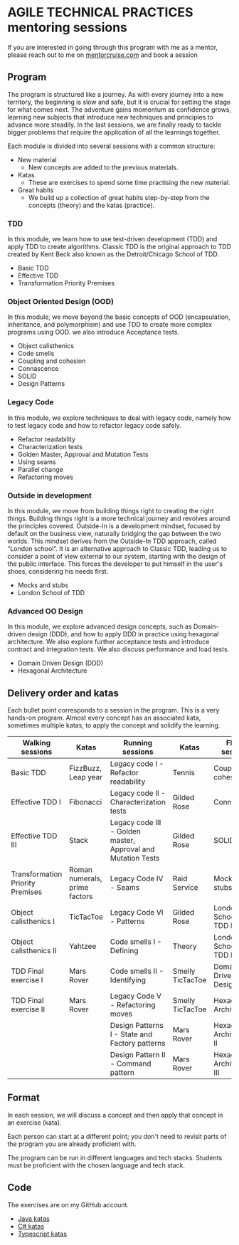 # AGILE TECHNICAL PRACTICES mentoring sessions

If you are interested in going through this program with me as a mentor, please reach out to me on [mentorcruise.com](https://mentorcruise.com/mentor/pedrosantos/) and book a session

## Program

The program is structured like a journey. As with every journey into a new territory, the beginning is slow and safe, but it is crucial for setting the stage for what comes next. The adventure gains momentum as confidence grows, learning new subjects that introduce new techniques and principles to advance more steadily. In the last sessions, we are finally ready to tackle bigger problems that require the application of all the learnings together.

Each module is divided into several sessions with a common structure:

- New material
  - New concepts are added to the previous materials.
- Katas
  - These are exercises to spend some time practising the new material.
- Great habits
  - We build up a collection of great habits step-by-step from the concepts (theory) and the katas (practice).

### TDD

In this module, we learn how to use test-driven development (TDD) and apply TDD to create algorithms. Classic TDD is the original approach to TDD created by Kent Beck also known as the Detroit/Chicago School of TDD.

- Basic TDD
- Effective TDD
- Transformation Priority Premises

### Object Oriented Design (OOD)

In this module, we move beyond the basic concepts of OOD (encapsulation, inheritance, and polymorphism) and use TDD to create more complex programs using OOD. we also introduce Acceptance tests.

- Object calisthenics
- Code smells
- Coupling and cohesion
- Connascence
- SOLID
- Design Patterns

### Legacy Code

In this module, we explore techniques to deal with legacy code, namely how to test legacy code and how to refactor legacy code safely.

- Refactor readability
- Characterization tests
- Golden Master, Approval and Mutation Tests
- Using seams
- Parallel change
- Refactoring moves

### Outside in development

In this module, we move from building things right to creating the right things. Building things right is a more technical journey and revolves around the principles covered. Outside-In is a development mindset, focused by default on the business view, naturally bridging the gap between the two worlds. This mindset derives from the Outside-In TDD approach, called “London school”. It is an alternative approach to Classic TDD, leading us to consider a point of view external to our system, starting with the design of the public interface. This forces the developer to put himself in the user's shoes, considering his needs first.

- Mocks and stubs
- London School of TDD

### Advanced OO Design

In this module, we explore advanced design concepts, such as Domain-driven design (DDD), and how to apply DDD in practice using hexagonal architecture. We also explore further acceptance tests and introduce contract and integration tests. We also discuss performance and load tests.

- Domain Driven Design (DDD)
- Hexagonal Architecture

## Delivery order and katas

Each bullet point corresponds to a session in the program. This is a very hands-on program. Almost every concept has an associated kata, sometimes multiple katas, to apply the concept and solidify the learning.

| **Walking sessions**             | **Katas**                     | **Running sessions**                                         | **Katas**        | **Flying sessions**        | **Katas**        |
| -------------------------------- | ----------------------------- | ------------------------------------------------------------ | ---------------- | -------------------------- | ---------------- |
| Basic TDD                        | FizzBuzz, Leap year           | Legacy code I - Refactor readability                         | Tennis           | Coupling and cohesion      | Theory           |
| Effective TDD I                  | Fibonacci                     | Legacy code II - Characterization tests                       | Gilded Rose      | Connascence                | Theory           |
| Effective TDD III                | Stack                         | Legacy code III - Golden master, Approval and Mutation Tests | Gilded Rose      | SOLID                      | Theory           |
| Transformation Priority Premises | Roman numerals, prime factors | Legacy Code IV - Seams                                       | Raid Service     | Mocks and stubs            | Character Copier |
| Object calisthenics I            | TicTacToe                     | Legacy Code VI - Patterns                                    | Gilded Rose      | London School of TDD I     | ESA Mars Rover   |
| Object calisthenics II           | Yahtzee                       | Code smells I - Defining                                     | Theory           | London School of TDD II    | ESA Mars Rover   |
| TDD Final exercise I             | Mars Rover                    | Code smells II - Identifying                                 | Smelly TicTacToe | Domain Driven Design (DDD) | Theory           |
| TDD Final exercise II            | Mars Rover                    | Legacy Code V - Refactoring moves                            | Smelly TicTacToe | Hexagonal Architecture I   | Theory           |
|                                  |                               | Design Patterns I - State and Factory patterns               | Mars Rover       | Hexagonal Architecture II  | Social Network   |
|                                  |                               | Design Pattern II - Command pattern                          | Mars Rover       | Hexagonal Architecture III | Social Network   |

## Format

In each session, we will discuss a concept and then apply that concept in an exercise (kata).

Each person can start at a different point; you don't need to revisit parts of the program you are already proficient with.

The program can be run in different languages and tech stacks. Students must be proficient with the chosen language and tech stack.

## Code

The exercises are on my GitHub account.

- [Java katas](https://github.com/pedromsantos/java-kata)
- [C# katas](https://github.com/pedromsantos/cs-kata)
- [Typescript katas](https://github.com/pedromsantos/ts-kata)

